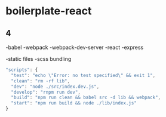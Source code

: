 # boilerplate-react
## 4
-babel
-webpack
-webpack-dev-server
-react
-express

-static files
-scss bundling

```javascript
"scripts": {
  "test": "echo \"Error: no test specified\" && exit 1",
  "clean": "rm -rf lib",
  "dev": "node ./src/index.dev.js",
  "develop": "rnpm run dev",
  "build": "npm run clean && babel src -d lib && webpack",
  "start": "npm run build && node ./lib/index.js"
}
```
